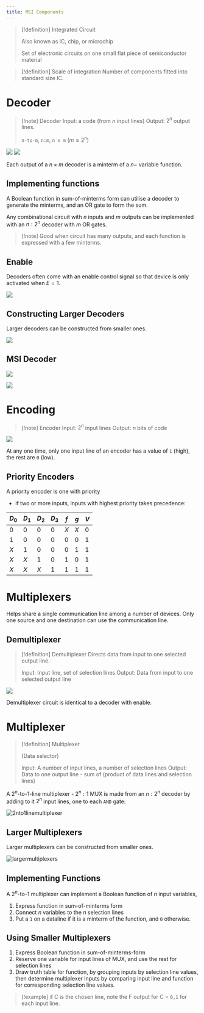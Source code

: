 ```yaml
---
title: MSI Components
---
```

> [!definition] Integrated Circuit
> 
>Also known as IC, chip, or microchip
>
>Set of electronic circuits on one small flat piece of semiconductor material

> [!definition] Scale of integration
> Number of components fitted into standard size IC.

# Decoder

> [!note] Decoder
> Input: a code (from $n$ input lines)
> Output: $2^{n}$ output lines.
> 
> `n-to-m`, `n:m`, `n x m` $(m \leq 2^{n})$

![](media/decoders.svg)
![](media/2x4decoder.svg)

Each output of a $n \times m$ decoder is a minterm of a $n-$ variable function.

## Implementing functions

A Boolean function in sum-of-minterms form can utilise a decoder to generate the minterms, and an OR gate to form the sum.

Any combinational circuit with $n$ inputs and $m$ outputs can be implemented with an $n:2^{n}$ decoder with $m$ OR gates.

> [!note] Good when circuit has many outputs, and each function is expressed with a few minterms.

## Enable

Decoders often come with an enable control signal so that device is only activated when $E = 1$.

![](media/2x4decoder-enable.svg)

## Constructing Larger Decoders

Larger decoders can be constructed from smaller ones.

![](media/largerdecoders.svg)

## MSI Decoder

![](media/Pasted%20image%2020241016170949.png)

![](media/Pasted%20image%2020241016171027.png)

# Encoding


> [!note] Encoder
> Input: $2^{n}$ input lines
> Output: $n$ bits of code
> 

![](media/encoder.svg)


At any one time, only one input line of an encoder has a value of `1` (high), the rest are `0` (low).

## Priority Encoders

A priority encoder is one with priority
- if two or more inputs, inputs with highest priority takes precedence:


| $D_0$ | $D_1$ | $D_2$ | $D_3$ | $f$   | $g$   | $V$   |
| --- | --- | --- | --- | --- | --- | --- |
| $0$   | $0$   | $0$   | $0$   | $X$   | $X$   | $0$   |
| $1$   | $0$   | $0$   | $0$   | $0$   | $0$   | $1$   |
| $X$   | $1$   | $0$   | $0$   | $0$   | $1$   | $1$   |
| $X$   | $X$   | $1$   | $0$   | $1$   | $0$   | $1$   |
| $X$   | $X$   | $X$   | $1$   | $1$   | $1$   | $1$   |
# Multiplexers

Helps share a single communication line among a number of devices. Only one source and one destination can use the communication line.

## Demultiplexer

> [!definition] Demultiplexer
> Directs data from input to one selected output line.
> 
> Input: Input line, set of selection lines
> Output: Data from input to one selected output line

![](media/demultiplexer.svg)

Demultiplexer circuit is identical to a decoder with enable.

# Multiplexer

> [!definition] Multiplexer
> 
> (Data selector)
> 
> Input: A number of input lines, a number of selection lines
> Output: Data to one output line - sum of (product of data lines and selection lines)

A $2^n$-to-$1$-line multiplexer - $2^n:1$ MUX is made from an $n:2^n$ decoder by adding to it $2^n$ input lines, one to each `AND` gate:

![2nto1linemultiplexer](media/2Nto1linemultiplexer.svg)

## Larger Multiplexers

Larger multiplexers can be constructed from smaller ones.

![largermultiplexers](media/largermultiplexers.svg)

## Implementing Functions

A $2^{n}$-to-1 multiplexer can implement a Boolean function of $n$ input variables,
1. Express function in sum-of-minterms form
2. Connect $n$ variables to the $n$ selection lines
3. Put a `1` on a dataline if it is a minterm of the function, and `0` otherwise.
## Using Smaller Multiplexers

1. Express Boolean function in sum-of-minterms-form
2. Reserve one variable for input lines of MUX, and use the rest for selection lines
3. Draw truth table for function, by grouping inputs by selection line values, then determine multiplexer inputs by comparing input line and function for corresponding selection line values.

> [!example] if C is the chosen line, note the F output for C = `0,1` for each input line.

